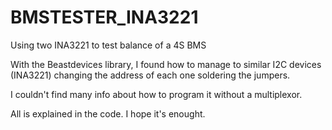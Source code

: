 # BMSTESTER_INA3221
Using two INA3221 to test balance of a 4S BMS

With the Beastdevices library, I found how to manage to similar I2C devices (INA3221) changing the address of each one soldering the jumpers.

I couldn't find many info about how to program it without a multiplexor. 

All is explained in the code. I hope it's enought. 
